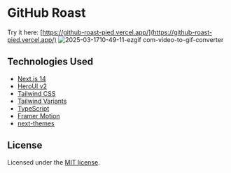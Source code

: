 # GitHub Roast

Try it here: [https://github-roast-pied.vercel.app/](https://github-roast-pied.vercel.app/)
![2025-03-1710-49-11-ezgif com-video-to-gif-converter](https://github.com/user-attachments/assets/23ce8c29-5761-416e-bb80-d94477427d6f)

## Technologies Used

- [Next.js 14](https://nextjs.org/docs/getting-started)
- [HeroUI v2](https://heroui.com/)
- [Tailwind CSS](https://tailwindcss.com/)
- [Tailwind Variants](https://tailwind-variants.org)
- [TypeScript](https://www.typescriptlang.org/)
- [Framer Motion](https://www.framer.com/motion/)
- [next-themes](https://github.com/pacocoursey/next-themes)

## License

Licensed under the [MIT license](https://github.com/heroui-inc/next-app-template/blob/main/LICENSE).
